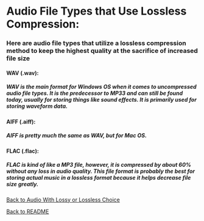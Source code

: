 # Audio File Types that Use Lossless Compression: 

### Here are audio file types that utilize a lossless compression method to keep the highest quality at the sacrifice of increased file size

#### WAV (.wav):
##### WAV is the main format for Windows OS when it comes to uncompressed audio file types. It is the predecessor to MP33 and can still be found today, usually for storing things like sound effects. It is primarily used for storing waveform data.

#### AIFF (.aiff):
##### AIFF is pretty much the same as WAV, but for Mac OS.

#### FLAC (.flac):
##### FLAC is kind of like a MP3 file, however, it is compressed by about 60% without any loss in audio quality. This file format is probably the best for storing actual music in a lossless format because it helps decrease file size greatly.

[Back to Audio With Lossy or Lossless Choice](https://github.com/jacobrapp99/Final-Project-1600/blob/main/Audio1.md)

[Back to README](https://github.com/jacobrapp99/Final-Project-1600/blob/main/README.md)
